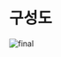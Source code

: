 # 구성도

![final](https://user-images.githubusercontent.com/36683607/76854202-04026080-6892-11ea-9a55-b29ae24313bb.png)
